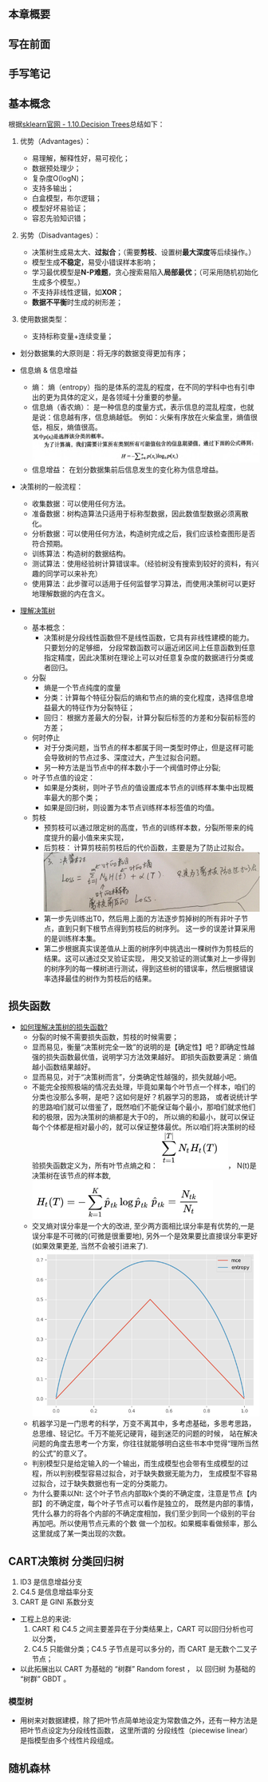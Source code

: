  ## 本章概要 ##

## 写在前面


## 手写笔记


## 基本概念

根据[sklearn官网 - 1.10.Decision Trees](http://scikit-learn.org/stable/modules/tree.html)总结如下：

1. 优势（Advantages）：
	- 易理解，解释性好，易可视化；
	- 数据预处理少；
	- 复杂度O(logN)；
	- 支持多输出；
	- 白盒模型，布尔逻辑；
	- 模型好坏易验证；
	- 容忍先验知识错；

2. 劣势（Disadvantages）：
	- 决策树生成易太大、**过拟合**；（需要**剪枝**、设置树**最大深度**等后续操作。）
	- 模型生成**不稳定**，易受小错误样本影响；
	- 学习最优模型是**N-P难题**，贪心搜索易陷入**局部最优**；（可采用随机初始化生成多个模型。）
	- 不支持非线性逻辑，如**XOR**；
	- **数据不平衡**时生成的树形差；   

3. 使用数据类型：
    * 支持标称变量+连续变量；
* 划分数据集的大原则是：将无序的数据变得更加有序；
* 信息熵 & 信息增益
    * 熵： 熵（entropy）指的是体系的混乱的程度，在不同的学科中也有引申出的更为具体的定义，是各领域十分重要的参量。
    * 信息熵（香农熵）： 是一种信息的度量方式，表示信息的混乱程度，也就是说：信息越有序，信息熵越低。
    例如：火柴有序放在火柴盒里，熵值很低，相反，熵值很高。
    ![信息熵计算公式](readme/信息熵计算公式_01.png)
    * 信息增益： 在划分数据集前后信息发生的变化称为信息增益。
	
* 决策树的一般流程：
    * 收集数据：可以使用任何方法。
    * 准备数据：树构造算法只适用于标称型数据，因此数值型数据必须离散化。
    * 分析数据：可以使用任何方法，构造树完成之后，我们应该检查图形是否符合预期。
    * 训练算法：构造树的数据结构。
    * 测试算法：使用经验树计算错误率。（经验树没有搜索到较好的资料，有兴趣的同学可以来补充）
    * 使用算法：此步骤可以适用于任何监督学习算法，而使用决策树可以更好地理解数据的内在含义。


* [理解决策树](https://zhuanlan.zhihu.com/p/37954086)
    * 基本概念：
        * 决策树是分段线性函数但不是线性函数，它具有非线性建模的能力。只要划分的足够细，
        分段常数函数可以逼近闭区间上任意函数到任意指定精度，因此决策树在理论上可以对任意复杂度的数据进行分类或者回归。
    * 分裂
        * 熵是一个节点纯度的度量
        * 分类：计算每个特征分裂后的熵和节点的熵的变化程度，选择信息增益最大的特征作为分裂特征；
        * 回归： 根据方差最大的分裂，计算分裂后标签的方差和分裂前标签的方差；
    * 何时停止  
        * 对于分类问题，当节点的样本都属于同一类型时停止，但是这样可能会导致树的节点过多、深度过大，产生过拟合问题。
        * 另一种方法是当节点中的样本数小于一个阀值时停止分裂;
    * 叶子节点值的设定：
        * 如果是分类树，则叶子节点的值设置成本节点的训练样本集中出现概率最大的那个类；
        * 如果是回归树，则设置为本节点训练样本标签值的均值。
    * 剪枝
        * 预剪枝可以通过限定树的高度，节点的训练样本数，分裂所带来的纯度提升的最小值来来实现，
        * 后剪枝： 计算剪枝前剪枝后的代价函数，主要是为了防止过拟合。
        ![](readme/决策树_loss_04.jpg)
        * 第一步先训练出T0，然后用上面的方法逐步剪掉树的所有非叶子节点，直到只剩下根节点得到剪枝后的树序列。
        这一步的误差计算采用的是训练样本集。
        * 第二步根据真实误差值从上面的树序列中挑选出一棵树作为剪枝后的结果。这可以通过交叉验证实现，
        用交叉验证的测试集对上一步得到的树序列的每一棵树进行测试，得到这些树的错误率，然后根据错误率选择最佳的树作为剪枝后的结果。
  
## 损失函数

* [如何理解决策树的损失函数?](https://www.zhihu.com/question/34075616)
    * 分裂的时候不需要损失函数，剪枝的时候需要；
    * 显而易见，衡量“决策树完全一致”的说明的是【确定性】吧？即确定性越强的损失函数最优值，说明学习方法效果越好。
    即损失函数要满足：熵值越小函数结果越好。
    * 显而易见，对于“决策树而言”，分类确定性越强的，损失就越小吧。
    * 不能完全按照极端的情况去处理，毕竟如果每个叶节点一个样本，咱们的分类也没那么多啊，是吧？这如何是好？机器学习的思路，
    或者说统计学的思路咱们就可以借鉴了，既然咱们不能保证每个最小，那咱们就求他们和的极限，因为决策树的熵都是大于0的，
    所以熵的和最小，就可以保证每个个体都是相对最小的，就可以保证整体最优。所以咱们将决策树的经验损失函数定义为，所有叶节点熵之和：
    ![](readme/决策树_loss_01.png)， N(t)是决策树在该节点的样本数,
    ![](readme/决策树_loss_02.png)
    *  交叉熵对误分率是一个大的改进, 至少两方面相比误分率是有优势的,一是误分率是不可微的(可微是很重要地),
    另外一个是效果要比直接误分率更好(如果效果更差, 当然不会被引进来了).
    ![](readme/决策树_loss_03.png)
    * 机器学习是一门思考的科学，万变不离其中，多考虑基础，多思考思路，总思维、轻记忆。千万不能死记硬背，碰到迷茫的问题的时候，
    站在解决问题的角度去思考一个方案，你往往就能够明白这些书本中觉得“理所当然的公式”的意义了。
    * 判别模型只是给定输入的一个输出，而生成模型也会带有生成模型的过程，所以判别模型容易过拟合，对于缺失数据无能为力，
    生成模型不容易过拟合，过于缺失数据也有一定的分类能力。
    * 为什么要乘以Nt: 这个叶子节点内部取k个类的不确定度，注意是节点【内部】的不确定度，每个叶子节点可以看作是独立的，
    既然是内部的事情，凭什么暴力的将各个内部的不确定度相加，我们至少到同一个级别的平台再加吧。所以使用节点元素的个数
    做一个加权。如果概率看做频率，那么这里就成了某一类出现的次数。
    

## CART决策树 分类回归树    

1. ID3 是信息增益分支
2. C4.5 是信息增益率分支
3. CART 是 GINI 系数分支
* 工程上总的来说: 
    1. CART 和 C4.5 之间主要差异在于分类结果上，CART 可以回归分析也可以分类，
    2. C4.5 只能做分类；C4.5 子节点是可以多分的，而 CART 是无数个二叉子节点；
* 以此拓展出以 CART 为基础的 “树群” Random forest ， 以 回归树 为基础的 “树群” GBDT 。    
  

### 模型树

* 用树来对数据建模，除了把叶节点简单地设定为常数值之外，还有一种方法是把叶节点设定为分段线性函数，
这里所谓的 分段线性（piecewise linear） 是指模型由多个线性片段组成。
    
## 随机森林